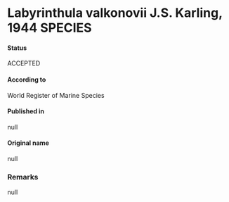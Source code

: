 Labyrinthula valkonovii J.S. Karling, 1944 SPECIES
=======

#### Status
ACCEPTED

#### According to
World Register of Marine Species

#### Published in
null

#### Original name
null

### Remarks
null